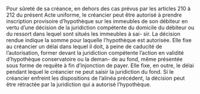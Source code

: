 Pour sûreté de sa créance, en dehors des cas prévus par les articles 210 à 212 du
présent Acte uniforme, le créancier peut être autorisé à prendre inscription provisoire
d’hypothèque sur les immeubles de son débiteur en vertu d’une décision de la juridiction
compétente du domicile du débiteur ou du ressort dans lequel sont situés les immeubles à sai-
sir.
La décision rendue indique la somme pour laquelle l’hypothèque est autorisée.
Elle fixe au créancier un délai dans lequel il doit, à peine de caducité de
l’autorisation, former devant la juridiction compétente l’action en validité
d’hypothèque conservatoire ou la deman- de au fond, même présentée sous forme de
requête à fin d’injonction de payer. Elle fixe, en outre, le délai pendant
lequel le créancier ne peut saisir la juridiction du fond.
Si le créancier enfreint les dispositions de l’alinéa précédent, la décision
peut être rétractée par la juridiction qui a autorisé l’hypothèque.
